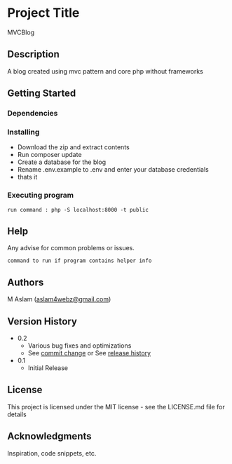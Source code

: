 # Project Title

MVCBlog

## Description

A blog created using mvc pattern and core php without frameworks

## Getting Started

### Dependencies


### Installing

* Download the zip and extract contents
* Run composer update
* Create a database for the blog
* Rename .env.example to .env and enter your database credentials
* thats it

### Executing program

```
run command : php -S localhost:8000 -t public
```

## Help

Any advise for common problems or issues.
```
command to run if program contains helper info
```

## Authors

M Aslam (aslam4webz@gmail.com)


## Version History

* 0.2
    * Various bug fixes and optimizations
    * See [commit change]() or See [release history]()
* 0.1
    * Initial Release

## License

This project is licensed under the MIT license - see the LICENSE.md file for details

## Acknowledgments

Inspiration, code snippets, etc.
